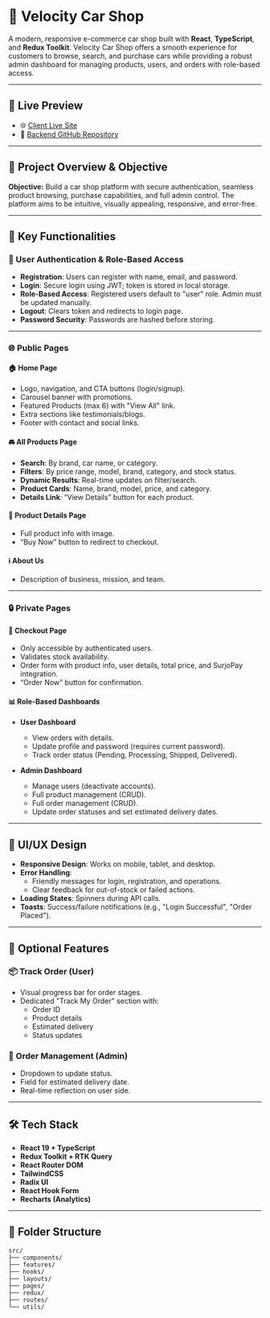 # 🚗 Velocity Car Shop

A modern, responsive e-commerce car shop built with **React**, **TypeScript**, and **Redux Toolkit**. Velocity Car Shop offers a smooth experience for customers to browse, search, and purchase cars while providing a robust admin dashboard for managing products, users, and orders with role-based access.

---

## 🔗 Live Preview

- 🌐 [Client Live Site](https://velocity-car-shop.vercel.app/)  
- 👷 [Backend GitHub Repository](https://github.com/ifajul89/velocity-backend)

---

## 📌 Project Overview & Objective

**Objective:** Build a car shop platform with secure authentication, seamless product browsing, purchase capabilities, and full admin control. The platform aims to be intuitive, visually appealing, responsive, and error-free.

---

## 🧬 Key Functionalities

### 🔐 User Authentication & Role-Based Access

- **Registration**: Users can register with name, email, and password.
- **Login**: Secure login using JWT; token is stored in local storage.
- **Role-Based Access**: Registered users default to "user" role. Admin must be updated manually.
- **Logout**: Clears token and redirects to login page.
- **Password Security**: Passwords are hashed before storing.

---

### 🌐 Public Pages

#### 🏠 Home Page

- Logo, navigation, and CTA buttons (login/signup).
- Carousel banner with promotions.
- Featured Products (max 6) with "View All" link.
- Extra sections like testimonials/blogs.
- Footer with contact and social links.

#### 🚘 All Products Page

- **Search**: By brand, car name, or category.
- **Filters**: By price range, model, brand, category, and stock status.
- **Dynamic Results**: Real-time updates on filter/search.
- **Product Cards**: Name, brand, model, price, and category.
- **Details Link**: “View Details” button for each product.

#### 📄 Product Details Page

- Full product info with image.
- “Buy Now” button to redirect to checkout.

#### ℹ️ About Us

- Description of business, mission, and team.

---

### 🔒 Private Pages

#### 🛒 Checkout Page

- Only accessible by authenticated users.
- Validates stock availability.
- Order form with product info, user details, total price, and SurjoPay integration.
- “Order Now” button for confirmation.

#### 📊 Role-Based Dashboards

- **User Dashboard**
  - View orders with details.
  - Update profile and password (requires current password).
  - Track order status (Pending, Processing, Shipped, Delivered).

- **Admin Dashboard**
  - Manage users (deactivate accounts).
  - Full product management (CRUD).
  - Full order management (CRUD).
  - Update order statuses and set estimated delivery dates.

---

## 🎨 UI/UX Design

- **Responsive Design**: Works on mobile, tablet, and desktop.
- **Error Handling**:
  - Friendly messages for login, registration, and operations.
  - Clear feedback for out-of-stock or failed actions.
- **Loading States**: Spinners during API calls.
- **Toasts**: Success/failure notifications (e.g., "Login Successful", "Order Placed").

---

## 🌟 Optional Features

### 📦 Track Order (User)

- Visual progress bar for order stages.
- Dedicated "Track My Order" section with:
  - Order ID
  - Product details
  - Estimated delivery
  - Status updates

### 🔧 Order Management (Admin)

- Dropdown to update status.
- Field for estimated delivery date.
- Real-time reflection on user side.

---

## 🛠 Tech Stack

- **React 19 + TypeScript**
- **Redux Toolkit + RTK Query**
- **React Router DOM**
- **TailwindCSS**
- **Radix UI**
- **React Hook Form**
- **Recharts (Analytics)**

---




## 📁 Folder Structure

```
src/
├── components/
├── features/
├── hooks/
├── layouts/
├── pages/
├── redux/
├── routes/
└── utils/
```
